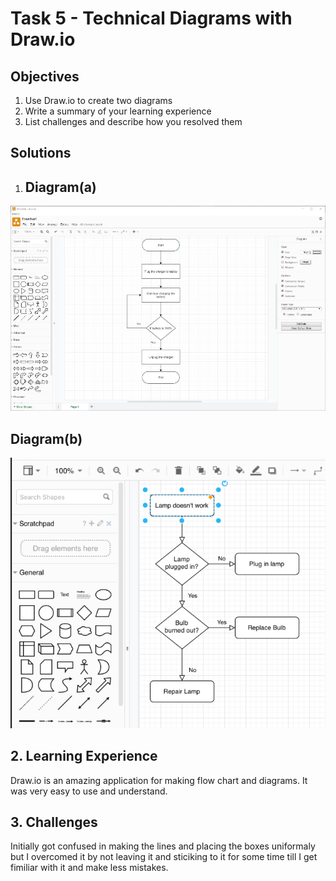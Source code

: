 # Task 5 - Technical Diagrams with Draw.io

## Objectives
1. Use Draw.io to create two diagrams
2. Write a summary of your learning experience
3. List challenges and describe how you resolved them

## Solutions

1. ## Diagram(a)
 ![alt text](image.png)

 ## Diagram(b)
![alt text](image-2.png)

## 2. Learning Experience
   Draw.io is an amazing application for making flow chart and diagrams. It was very easy to use and understand.

## 3. Challenges
Initially got confused in making the lines and placing the boxes uniformaly but I overcomed it by not leaving it and sticiking to it for some time till I get fimiliar with it and make less mistakes.